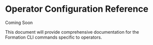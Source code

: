 # Operator Configuration Reference
Coming Soon

This document will provide comprehensive documentation for the Formation CLI commands specific to operators.